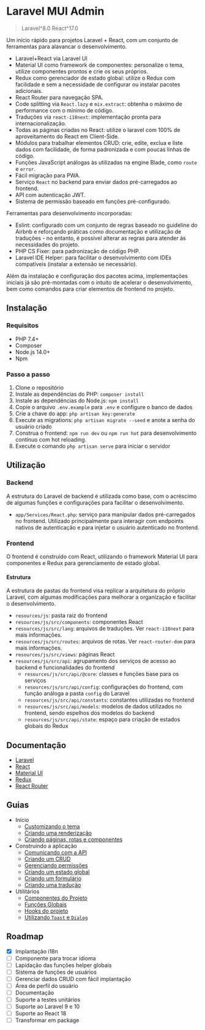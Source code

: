 # Laravel MUI Admin

> Laravel^8.0
> React^17.0

Um início rápido para projetos Laravel + React, com um conjunto de ferramentas para alavancar o desenvolvimento.

 - Laravel+React via Laravel UI
 - Material UI como framework de componentes: personalize o tema, utilize componentes prontos e crie os seus próprios.
 - Redux como gerenciador de estado global: utilize o Redux com facilidade e sem a necessidade de configurar ou instalar pacotes adicionais.
 - React Router para navegação SPA.
 - Code splitting via `React.lazy` e `mix.extract`: obtenha o máximo de performance com o mínimo de código.
 - Traduções via `react-i18next`: implementação pronta para internacionalização.
 - Todas as páginas criadas no React: utilize o laravel com 100% de aproveitamento do React em Client-Side.
 - Módulos para trabalhar elementos CRUD: crie, edite, exclua e liste dados com facilidade, de forma padronizada e com poucas linhas de código.
 - Funções JavaScript análogas às utilizadas na engine Blade, como `route` e `error`.
 - Fácil migração para PWA.
 - Serviço `React` no backend para enviar dados pré-carregados ao frontend.
 - API com autenticação JWT.
 - Sistema de permissão baseado em funções pré-configurado.

Ferramentas para desenvolvimento incorporadas:
 - Eslint: configurado com um conjunto de regras baseado no guideline do Airbnb e reforçando práticas como documentação e utilização de traduções - no entanto, é possível alterar as regras para atender às necessidades do projeto.
 - PHP CS Fixer: para padronização de código PHP.
 - Laravel IDE Helper: para facilitar o desenvolvimento com IDEs compatíveis (instalar a extensão se necessário).

Além da instalação e configuração dos pacotes acima, implementações iniciais já são pré-montadas com o intuito de acelerar o desenvolvimento, bem como comandos para criar elementos de frontend no projeto.

## Instalação

### Requisitos

 - PHP 7.4+
 - Composer
 - Node.js 14.0+
 - Npm

### Passo a passo

1. Clone o repositório
2. Instale as dependências do PHP: `composer install`
3. Instale as dependências do Node.js: `npm install`
4. Copie o arquivo `.env.example` para `.env` e configure o banco de dados
5. Crie a chave do app: `php artisan key:generate`
6. Execute as migrations: `php artisan migrate --seed` e anote a senha do usuário criado
7. Construa o frontend: `npm run dev` ou `npm run hot` para desenvolvimento contínuo com hot reloading.
8. Execute o comando `php artisan serve` para iniciar o servidor

## Utilização

### Backend

A estrutura do Laravel de backend é utilizada como base, com o acréscimo de algumas funções e configurações para facilitar o desenvolvimento.

 - `app/Services/React.php`: serviço para manipular dados pré-carregados no frontend. Utilizado principalmente para interagir com endpoints nativos de autenticação e para injetar o usuário autenticado no frontend.

### Frontend

O frontend é construído com React, utilizando o framework Material UI para componentes e Redux para gerenciamento de estado global.

#### Estrutura

A estrutura de pastas do frontend visa replicar a arquitetura do próprio Laravel, com algumas modificações para melhorar a organização e facilitar o desenvolvimento.

 - `resources/js`: pasta raiz do frontend
 - `resources/js/src/components`: componentes React
 - `resources/js/src/lang`: arquivos de traduções. Ver `react-i18next` para mais informações.
 - `resources/js/src/routes`: arquivos de rotas. Ver `react-router-dom` para mais informações.
 - `resources/js/src/views`: páginas React
 - `resources/js/src/api`: agrupamento dos serviços de acesso ao backend e funcionalidades do frontend
    - `resources/js/src/api/@core`: classes e funções base para os serviços
    - `resources/js/src/api/config`: configurações do frontend, com função análoga a pasta `config` do Laravel
    - `resources/js/src/api/constants`: constantes utilizadas no frontend
    - `resources/js/src/api/models`: modelos de dados utilizados no frontend, sendo espelhos dos modelos do backend
    - `resources/js/src/api/state`: espaço para criação de estados globais do Redux

## Documentação

 - [Laravel](https://laravel.com/docs/8.x)
 - [React](https://reactjs.org/docs/getting-started.html)
 - [Material UI](https://mui.com/material-ui/getting-started/overview/)
 - [Redux](https://redux.js.org/introduction/getting-started)
 - [React Router](https://reactrouter.com/en/6.10.0)

## Guias
 
 - Início
    - [Customizando o tema](./.docs/guides/customizando-o-tema.md)
    - [Criando uma renderização](./.docs/guides/criando-uma-renderizacao.md)
    - [Criando páginas, rotas e componentes](./.docs/guides/criando-uma-pagina.md)
 - Construindo a aplicação
    - [Comunicando com a API](./.docs/guides/comunicando-com-a-api.md)
    - [Criando um CRUD](./.docs/guides/criando-um-crud.md)
    - [Gerenciando permissões](./.docs/guides/gerenciando-permissoes.md)
    - [Criando um estado global](./.docs/guides/criando-um-estado-global.md)
    - [Criando um formulário](./.docs/guides/criando-um-formulario.md)
    - [Criando uma tradução](./.docs/guides/criando-uma-traducao.md)
 - Utilitários
    - [Componentes do Projeto](./.docs/guides/componentes-do-projeto.md)
    - [Funções Globais](./.docs/guides/funcoes-globais.md)
    - [Hooks do projeto](./.docs/guides/hooks-do-projeto.md)
    - [Utilizando `Toast` e `Dialog`](./.docs/guides/utilizando-toast-e-dialog.md)
## Roadmap

 - [x] Implantação i18n
 - [ ] Componente para trocar idioma
 - [ ] Lapidação das funções helper globais
 - [ ] Sistema de funções de usuários
 - [ ] Gerenciar dados CRUD com fácil implantação
 - [ ] Área de perfil do usuário
 - [ ] Documentação
 - [ ] Suporte a testes unitários
 - [ ] Suporte ao Laravel 9 e 10
 - [ ] Suporte ao React 18
 - [ ] Transformar em package
